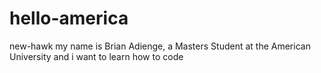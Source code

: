 # hello-america
new-hawk
my name is Brian Adienge, a Masters Student at the American University and i want to learn how to code
